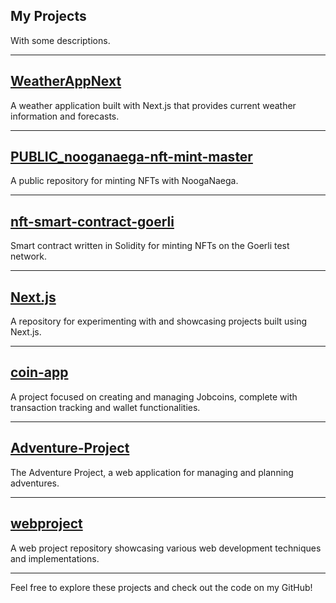 ## My Projects

With some descriptions.

---

## [WeatherAppNext](https://github.com/jinpark1/WeatherAppNext)
A weather application built with Next.js that provides current weather information and forecasts.

---

## [PUBLIC_nooganaega-nft-mint-master](https://github.com/jinpark1/PUBLIC_nooganaega-nft-mint-master)
A public repository for minting NFTs with NoogaNaega.

---

## [nft-smart-contract-goerli](https://github.com/jinpark1/nft-smart-contract-goerli)
Smart contract written in Solidity for minting NFTs on the Goerli test network.

---

## [Next.js](https://github.com/jinpark1/Next.js)
A repository for experimenting with and showcasing projects built using Next.js.

---

## [coin-app](https://github.com/jinpark1/coinapp)
A project focused on creating and managing Jobcoins, complete with transaction tracking and wallet functionalities.

---

## [Adventure-Project](https://github.com/jinpark1/Adventure-Project)
The Adventure Project, a web application for managing and planning adventures.

---

## [webproject](https://github.com/jinpark1/webproject?tab=readme-ov-file)
A web project repository showcasing various web development techniques and implementations.

---

Feel free to explore these projects and check out the code on my GitHub!

